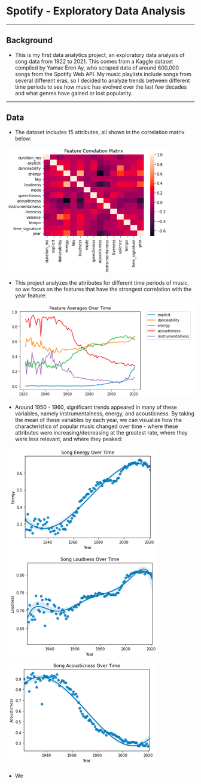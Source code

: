 # Spotify - Exploratory Data Analysis
---
## Background
* This is my first data analytics project, an exploratory data analysis of song data from 1922 to 2021. This comes from a Kaggle dataset compiled by Yamac Eren Ay, who scraped data of around 600,000 songs from the Spotify Web API. My music playlists include songs from several different eras, so I decided to analyze trends between different time periods to see how music has evolved over the last few decades and what genres have gained or lost popularity.
---
## Data
* The dataset includes 15 attributes, all shown in the correlation matrix below:

![](/images/corr_matrix.png)


* This project analyzes the attributes for different time periods of music, so we focus on the features that have the strongest correlation with the year feature:

![](/images/lineplot.png)

* Around 1950 - 1960, significant trends appeared in many of these variables, namely instrumentalness, energy, and acousticness. By taking the mean of these variables by each year, we can visualize how the characteristics of popular music changed over time - where these attributes were increasing/decreasing at the greatest rate, where they were less relevant, and where they peaked:

![](/images/energy.png)
![](/images/loudness.png)
![](/images/acousticness.png)

* We
